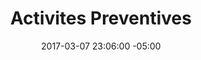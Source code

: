 ---
title: Activites Preventives
date: 2017-03-07 23:06:00 -05:00
permalink: "/activites-preventives"
parent: municipalites
slider:
- image: "uploads/table-overlay-9939a3.jpg"
  icone_image: "uploads/ap-activites-preventives.png"
  description: "## **Activités préventive de lutte** \nPrévenir vaut mieux que guérir, la bonne action au bon endroit, au bon moment avec la bonne technique"
sections:
- titre: DÉFIS ET ENJEUX
  description: L’établissement des indicateurs basés sur les types de proprié- taires, les milieux de croissance des frênes et la qualité des données sur les frênes deviennent des enjeux prioritaires.
- boites:
  - titre: outiller les intervenants
    description: |- 
      - Bonifier les méthodes, délais de collecte et traitement des données d’arbres 
      - Savoir rapidement où sont les frênes et qui sont les propriétaires 
      - Améliorer la précision des indicateurs d’évaluation des arbres
      - Mettre en place une offre d’actions et solutions concertées bénéfiques pour tous les intervenants
  - titre: préparer les besoins techniques
    description: |-
      - Augmenter la  performance des techniques d’intervention
      - Adapter les techniques de dépistage à l’état de santé des frênes et à la distribution des peuplements
      - Diversifier et améliorer l’efficacité des techniques de dépistage 
      - Améliorer le niveau de participation des intervenants locaux
  - titre: mobiliser la communauté
    description: |-
      - Responsabiliser les propriétaires de frêne avec des outils simples
      - Donner l’information claire et précise au propriétaire 
      - Développer les offres de solutions avantageuses pour les intervenants
      - Simplifier l’implication des citoyens et organismes du milieu
  - titre: simplifier la logistique
    description: |-
      - Mettre en place une offre des service public numérique en phase avec la gestion durable
      - Rapprocher les propriétaires et intervenants des actions proposées
      - Interagir avec des technologies proches des habitudes de consommation en mutations
      - Réduire et contrôler les coûts directs et indirects
- titre: LA SOLUTION
  description: La solution proposée par valeur au frêne aux municipalités consiste à élaborer des indicateurs propres à chaque espace de croissance des frênes du territoire. Ces indicateurs aident à définir les critères qui permettent de maîtriser rapidement chaque foyer d’infestation et ainsi avoir des activités de lutte contrôlables.
  icones:
  - image: "uploads/ali-inventaire.png"
    titre: Diagnostique
    url: diagnostique-et-inventaire-et-evaluation.html
    description: Partir des besoins locaux pour créer des solutions de soutien intégrées aux actions de lutte économiques et avantageuses pour les propriétaires
  - image: "uploads/ali-plateforme.png"
    titre: plateforme
    url: plateforme-de-gestion-concertee.html
    description: Un portail interactif qui offre à chaque propriétaire l’information et la gestion de ses besoins en services administratifs et techniques
  - image: "uploads/ali-module.png"
    titre: Modules
    url: module-de-performances.html
    description: Un environnement taillé sur mesure pour un suivi technique personnalisé de l’ensemble des actions et solutions retenues
  - image: "uploads/ali-valorisation.png"
    titre: VALORISATION
    url: "valorisation-du-bois-infeste.html"
    description: Solution complète et sur mesure pour le processus de récupération et de mise en valeur des résidus de bois urbain
  telecharger: true
- titre: BÉNÉFICES DIRECTS ET INDIRECTS
  benefices:
  - titre: RÉSIDENTS PROPRIÉTAIRES
    image: uploads/menu-citoyens-hover.png
    description: |-
      1. Accès à un outil permanent d’aide à la décision
      2. Réduction des coûts de gestion
      3. Amélioration des connaissances
      4. Gestion des services municipaux en ligne 
  - titre: MUNICIPALITÉ
    image: uploads/menu-municipalites-hover.png
    description: |-
      1. Accès à rapide toutes les données techniques des frênes
      2. Réduction de l’utilisation du papier
      3. Responsabilisation des citoyens propriétaires
      4. Meilleure visibilité du plan d’intervention
      5. Digitalisation et mobilisation et implication  plusieurs intervenants
      6. Amélioration de la qualité et  de l’utilisation des données
  - titre: PROFESSIONNELS
    image: uploads/menu-professionnels-hover.png
    description: |-
      1. Amélioration de la qualité de service
      2. Gain d’efficacité et de temps
      3. Augmentation du niveau précision des actions techniques
      4. Optimisation des déplacements et des délais d’intervention
layout: default
---